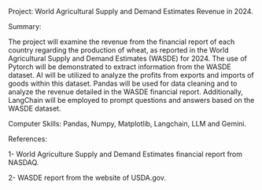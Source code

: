 Project: World Agricultural Supply and Demand Estimates Revenue in 2024.

Summary:

The project will examine the revenue from the financial report of each country regarding the production of wheat, as reported in the World Agricultural Supply and Demand Estimates (WASDE) for 2024. The use of Pytorch will be demonstrated to extract information from the WASDE dataset. AI will be utilized to analyze the profits from exports and imports of goods within this dataset. Pandas will be used for data cleaning and to analyze the revenue detailed in the WASDE financial report. Additionally, LangChain will be employed to prompt questions and answers based on the WASDE dataset.

Computer Skills: Pandas, Numpy,  Matplotlib, Langchain, LLM and Gemini.

References:

1- World Agriculture Supply and Demand Estimates financial report from NASDAQ.

2- WASDE report from the website of USDA.gov.
